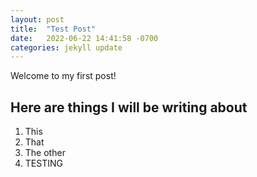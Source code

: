 ```yaml
---
layout: post
title:  "Test Post"
date:   2022-06-22 14:41:58 -0700
categories: jekyll update
---
```

Welcome to my first post!

## Here are things I will be writing about
1. This
2. That
3. The other
4. TESTING
